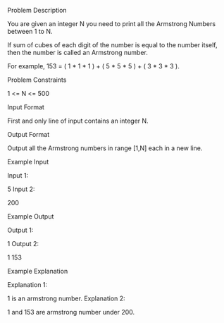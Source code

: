 Problem Description

You are given an integer N you need to print all the Armstrong Numbers between 1 to N.

If sum of cubes of each digit of the number is equal to the number itself, then the number is called an Armstrong number.

For example, 153 = ( 1 * 1 * 1 ) + ( 5 * 5 * 5 ) + ( 3 * 3 * 3 ).



Problem Constraints

1 <= N <= 500



Input Format

First and only line of input contains an integer N.



Output Format

Output all the Armstrong numbers in range [1,N] each in a new line.



Example Input

Input 1:

 5
Input 2:

 200


Example Output

Output 1:

1
Output 2:

1
153


Example Explanation

Explanation 1:

1 is an armstrong number.
Explanation 2:

1 and 153 are armstrong number under 200.
